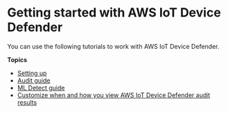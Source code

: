 # Getting started with AWS IoT Device Defender<a name="dd-tutorials"></a>

You can use the following tutorials to work with AWS IoT Device Defender\.

**Topics**
+ [Setting up](dd-setting-up.md)
+ [Audit guide](audit-tutorial.md)
+ [ML Detect guide](dd-detect-ml-getting-started.md)
+ [Customize when and how you view AWS IoT Device Defender audit results](dd-suppressions-example.md)